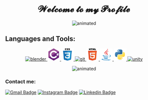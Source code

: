 <h1 align="center">𝓦𝓮𝓵𝓬𝓸𝓶𝓮 𝓽𝓸 𝓶𝔂 𝓟𝓻𝓸𝓯𝓲𝓵𝓮 </h1>

<p align="center">
  <img src="https://archzine.fr/wp-content/uploads/2018/11/belle-id%C3%A9e-d-image-fond-d-%C3%A9cran-paysage-fond-d-%C3%A9cran-styl%C3%A9-pour-fille-wallpaper-pour-ordinadeur-color%C3%A9-paysage-foret-et-riviere.jpg" alt="animated" />
</p>

## Languages and Tools:

<p align="center">
<a href="https://www.blender.org/" target="_blank"> <img src="https://download.blender.org/branding/community/blender_community_badge_white.svg" alt="blender" width="40" height="40"/> </a>
<a href="https://www.w3schools.com/cs/" target="_blank"> <img src="https://raw.githubusercontent.com/devicons/devicon/master/icons/csharp/csharp-original.svg" alt="csharp" width="40" height="40"/> </a>
<a href="https://www.w3schools.com/css/" target="_blank"> <img src="https://raw.githubusercontent.com/devicons/devicon/master/icons/css3/css3-original-wordmark.svg" alt="css3" width="40" height="40"/> </a>
<a href="https://git-scm.com/" target="_blank"> <img src="https://www.vectorlogo.zone/logos/git-scm/git-scm-icon.svg" alt="git" width="40" height="40"/> </a>
<a href="https://www.w3.org/html/" target="_blank"> <img src="https://raw.githubusercontent.com/devicons/devicon/master/icons/html5/html5-original-wordmark.svg" alt="html5" width="40" height="40"/> </a>
<a href="https://www.java.com" target="_blank"> <img src="https://raw.githubusercontent.com/devicons/devicon/master/icons/java/java-original.svg" alt="java" width="40" height="40"/> </a>
<a href="https://www.python.org" target="_blank"> <img src="https://raw.githubusercontent.com/devicons/devicon/master/icons/python/python-original.svg" alt="python" width="40" height="40"/> </a>
<a href="https://unity.com/" target="_blank"> <img src="https://www.vectorlogo.zone/logos/unity3d/unity3d-icon.svg" alt="unity" width="40" height="40"/> </a>
</p>

<p align="center">
  <img src="https://www.olybop.fr/wp-content/uploads/2016/04/inspiration-gif-design-5.gif" alt="animated" />
</p>

### Contact me:
[![Gmail Badge](https://img.shields.io/badge/-mehdi.blal94@gmail.com-c14438?style=flat-square&logo=Gmail&logoColor=white&link=mailto:mehdi.blal94@gmail.com)](mailto:mehdi.blal94@gmail.com)
[![Instagram Badge](https://img.shields.io/badge/-Instagram-F44747?style=flat-square&labelColor=F44747&logo=instagram&logoColor=white&link=https://instagram.com/_mehdi_blal)](https://www.instagram.com/mehdi.bl3) 
[![Linkedin Badge](https://img.shields.io/badge/-Linkedin-blue?style=flat-square&logo=Linkedin&logoColor=white&link=https://www.linkedin.com/in/mehdi-blal-404a871a1/)](https://www.linkedin.com/in/mehdi-blal-404a871a1/)

